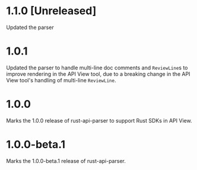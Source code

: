 # 1.1.0 [Unreleased]

Updated the parser

# 1.0.1

Updated the parser to handle multi-line doc comments and `ReviewLine`s to improve rendering in the API View tool, due to a breaking change in the API View tool's handling of multi-line `ReviewLine`.

# 1.0.0

Marks the 1.0.0 release of rust-api-parser to support Rust SDKs in API View.

# 1.0.0-beta.1

Marks the 1.0.0-beta.1 release of rust-api-parser.
